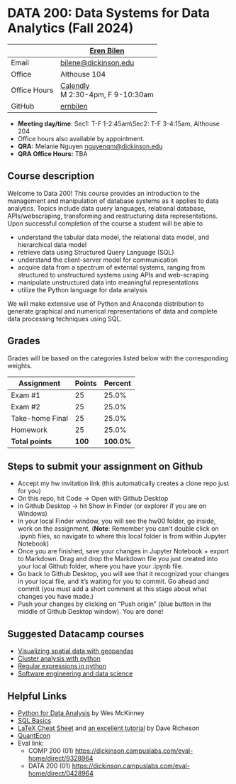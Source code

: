 # DATA 200: Data Systems for Data Analytics (Fall 2024) #

|  | [Eren Bilen](http://ernbilen.github.io) |
|--------------|--------------------------------------------------------------|
| Email | [bilene@dickinson.edu](mailto:bilene@dickinson.edu) |
| Office | Althouse 104 |
| Office Hours | [Calendly](https://calendly.com/bilene/office-meeting) <br> M 2:30-4pm, F 9-10:30am |
| GitHub | [ernbilen](https://github.com/ernbilen) |

* **Meeting day/time**: Sec1: T-F 1-2:45am\\Sec2: T-F 3-4:15am, Althouse 204
* Office hours also available by appointment.
* **QRA:** Melanie Nguyen [nguyenqm@dickinson.edu](mailto:nguyenqm@dickinson.edu)
* **QRA Office Hours:** TBA

## Course description ##

Welcome to Data 200! This course provides an introduction to the management and manipulation of database systems as it applies to data analytics. Topics include data query languages, relational database, APIs/webscraping, transforming and restructuring data representations. Upon successful completion of the course a student will be able to
* understand the tabular data model, the relational data model, and hierarchical data model
* retrieve data using Structured Query Language (SQL)
* understand the client-server model for communication
* acquire data from a spectrum of external systems, ranging from structured to unstructured systems using APIs and web-scraping
* manipulate unstructured data into meaningful representations
* utilize the Python language for data analysis

We will make extensive use of Python and Anaconda distribution to generate graphical and numerical representations of data and complete data processing techniques using SQL.

## Grades ##

Grades will be based on the categories listed below with the corresponding weights.

Assignment                   | Points |   Percent  |
-----------------------------|--------|------------|
Exam #1  	         |   25   |    25.0%   |
Exam #2	           |   25   |	   25.0%   |
Take-home Final	   |   25   |	   25.0%   |
Homework           |   25   |    25.0%   |
**Total points**   | **100** | **100.0%** |

## Steps to submit your assignment on Github
- Accept my hw invitation link (this automatically creates a clone repo just for you)
- On this repo, hit Code -> Open with Github Desktop
- In Github Desktop -> hit Show in Finder (or explorer if you are on Windows)
- In your local Finder window, you will see the hw00 folder, go inside, work on the assignment. (**Note**: Remember you can't double click on .ipynb files, so navigate to where this local folder is from within Jupyter Notebook)
- Once you are finished, save your changes in Jupyter Notebook + export to Markdown. Drag and drop the Markdown file you just created into your local Github folder, where you have your .ipynb file.
- Go back to Github Desktop, you will see that it recognized your changes in your local file, and it’s waiting for you to commit. Go ahead and commit (you must add a short comment at this stage about what changes you have made.)
- Push your changes by clicking on “Push origin” (blue button in the middle of Github Desktop window). You are done!

## Suggested Datacamp courses ##
* [Visualizing spatial data with geopandas](https://app.datacamp.com/learn/courses/visualizing-geospatial-data-in-python)
* [Cluster analysis with python](https://app.datacamp.com/learn/courses/cluster-analysis-in-python)
* [Regular expressions in python](https://app.datacamp.com/learn/courses/regular-expressions-in-python)
* [Software engineering and data science](https://app.datacamp.com/learn/courses/software-engineering-for-data-scientists-in-python)

## Helpful Links ##

* [Python for Data Analysis](https://bedford-computing.co.uk/learning/wp-content/uploads/2015/10/Python-for-Data-Analysis.pdf) by Wes McKinney
* [SQL Basics](https://learnsql.com/blog/sql-basics-cheat-sheet/sql-basics-cheat-sheet-a4.pdf)
* [LaTeX Cheat Sheet](http://users.dickinson.edu/~richesod/latex/latexcheatsheet.pdf) and [an excellent tutorial](https://www.youtube.com/watch?v=NXW4cbHBthY) by Dave Richeson
* [QuantEcon](https://quantecon.org)
* Eval link:
  * COMP 200 (01)
https://dickinson.campuslabs.com/eval-home/direct/9328964
  * DATA 200 (01)
https://dickinson.campuslabs.com/eval-home/direct/0428964
<!-- * [Eval link](https://forms.gle/kfQnUPepEHJ6MLXC6)
 [Live question link](https://itempool.com/ernbilen/live)
* [Eval link](https://dickinson.campuslabs.com/courseeval)-->
